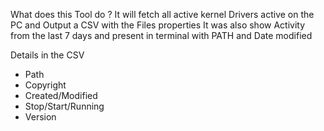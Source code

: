 What does this Tool do ?
It will fetch all active kernel Drivers active on the PC and Output a CSV with the Files properties 
It was also show Activity from the last 7 days and present in terminal with PATH and Date modified 

Details in the CSV
- Path
- Copyright 
- Created/Modified
- Stop/Start/Running
- Version
